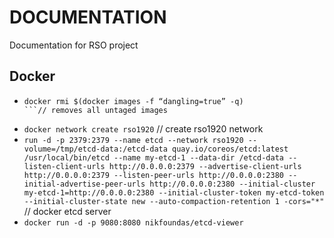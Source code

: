 # DOCUMENTATION
Documentation for RSO project

## Docker

* ``` 
  docker rmi $(docker images -f “dangling=true” -q)
  ​```// removes all untaged images
  ```
 * ``` docker network create rso1920 ``` // create rso1920 network
 * ``` run -d -p 2379:2379 --name etcd --network rso1920 --volume=/tmp/etcd-data:/etcd-data quay.io/coreos/etcd:latest /usr/local/bin/etcd --name my-etcd-1 --data-dir /etcd-data --listen-client-urls http://0.0.0.0:2379 --advertise-client-urls http://0.0.0.0:2379 --listen-peer-urls http://0.0.0.0:2380 --initial-advertise-peer-urls http://0.0.0.0:2380 --initial-cluster my-etcd-1=http://0.0.0.0:2380 --initial-cluster-token my-etcd-token --initial-cluster-state new --auto-compaction-retention 1 -cors="*" ``` // docker etcd server
 * ``` docker run -d -p 9080:8080 nikfoundas/etcd-viewer ``` 
 ```

 ```